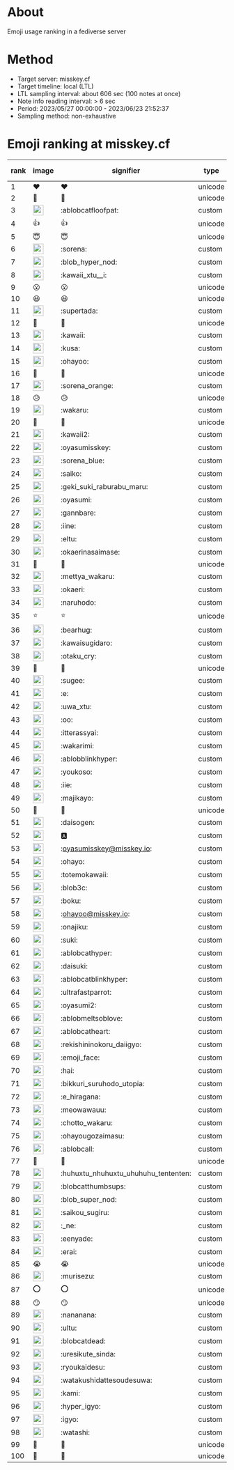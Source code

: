 # About
Emoji usage ranking in a fediverse server

# Method
- Target server: misskey.cf
- Target timeline: local (LTL)
- LTL sampling interval: about 606 sec (100 notes at once)
- Note info reading interval: > 6 sec
- Period: 2023/05/27 00:00:00 - 2023/06/23 21:52:37 
- Sampling method: non-exhaustive

# Emoji ranking at misskey.cf

|rank|image|signifier|type|frequency score|
|----|----|----|----|----|
|1|❤|❤|unicode|18415|
|2|🎉|🎉|unicode|16352|
|3|<img height="24" src="https://misskey.cf/emoji/ablobcatfloofpat.webp">|:ablobcatfloofpat:|custom|9626|
|4|👍|👍|unicode|7036|
|5|😇|😇|unicode|4331|
|6|<img height="24" src="https://misskey.cf/emoji/sorena.webp">|:sorena:|custom|4255|
|7|<img height="24" src="https://misskey.cf/emoji/blob_hyper_nod.webp">|:blob_hyper_nod:|custom|3382|
|8|<img height="24" src="https://misskey.cf/emoji/kawaii_xtu__i.webp">|:kawaii_xtu__i:|custom|2953|
|9|😮|😮|unicode|2827|
|10|😆|😆|unicode|2677|
|11|<img height="24" src="https://misskey.cf/emoji/supertada.webp">|:supertada:|custom|2612|
|12|🙌|🙌|unicode|2220|
|13|<img height="24" src="https://misskey.cf/emoji/kawaii.webp">|:kawaii:|custom|2220|
|14|<img height="24" src="https://misskey.cf/emoji/kusa.webp">|:kusa:|custom|2218|
|15|<img height="24" src="https://misskey.cf/emoji/ohayoo.webp">|:ohayoo:|custom|2130|
|16|🤔|🤔|unicode|2123|
|17|<img height="24" src="https://misskey.cf/emoji/sorena_orange.webp">|:sorena_orange:|custom|1761|
|18|😥|😥|unicode|1640|
|19|<img height="24" src="https://misskey.cf/emoji/wakaru.webp">|:wakaru:|custom|1544|
|20|🥺|🥺|unicode|1543|
|21|<img height="24" src="https://misskey.cf/emoji/kawaii2.webp">|:kawaii2:|custom|1539|
|22|<img height="24" src="https://misskey.cf/emoji/oyasumisskey.webp">|:oyasumisskey:|custom|1402|
|23|<img height="24" src="https://misskey.cf/emoji/sorena_blue.webp">|:sorena_blue:|custom|1286|
|24|<img height="24" src="https://misskey.cf/emoji/saiko.webp">|:saiko:|custom|1272|
|25|<img height="24" src="https://misskey.cf/emoji/geki_suki_raburabu_maru.webp">|:geki_suki_raburabu_maru:|custom|1146|
|26|<img height="24" src="https://misskey.cf/emoji/oyasumi.webp">|:oyasumi:|custom|1132|
|27|<img height="24" src="https://misskey.cf/emoji/gannbare.webp">|:gannbare:|custom|1130|
|28|<img height="24" src="https://misskey.cf/emoji/iine.webp">|:iine:|custom|1110|
|29|<img height="24" src="https://misskey.cf/emoji/eltu.webp">|:eltu:|custom|1099|
|30|<img height="24" src="https://misskey.cf/emoji/okaerinasaimase.webp">|:okaerinasaimase:|custom|1037|
|31|💙|💙|unicode|1020|
|32|<img height="24" src="https://misskey.cf/emoji/mettya_wakaru.webp">|:mettya_wakaru:|custom|980|
|33|<img height="24" src="https://misskey.cf/emoji/okaeri.webp">|:okaeri:|custom|945|
|34|<img height="24" src="https://misskey.cf/emoji/naruhodo.webp">|:naruhodo:|custom|883|
|35|⭐|⭐|unicode|856|
|36|<img height="24" src="https://misskey.cf/emoji/bearhug.webp">|:bearhug:|custom|848|
|37|<img height="24" src="https://misskey.cf/emoji/kawaisugidaro.webp">|:kawaisugidaro:|custom|848|
|38|<img height="24" src="https://misskey.cf/emoji/otaku_cry.webp">|:otaku_cry:|custom|809|
|39|🍮|🍮|unicode|786|
|40|<img height="24" src="https://misskey.cf/emoji/sugee.webp">|:sugee:|custom|760|
|41|<img height="24" src="https://misskey.cf/emoji/e.webp">|:e:|custom|748|
|42|<img height="24" src="https://misskey.cf/emoji/uwa_xtu.webp">|:uwa_xtu:|custom|743|
|43|<img height="24" src="https://misskey.cf/emoji/oo.webp">|:oo:|custom|724|
|44|<img height="24" src="https://misskey.cf/emoji/itterassyai.webp">|:itterassyai:|custom|724|
|45|<img height="24" src="https://misskey.cf/emoji/wakarimi.webp">|:wakarimi:|custom|708|
|46|<img height="24" src="https://misskey.cf/emoji/ablobblinkhyper.webp">|:ablobblinkhyper:|custom|693|
|47|<img height="24" src="https://misskey.cf/emoji/youkoso.webp">|:youkoso:|custom|682|
|48|<img height="24" src="https://misskey.cf/emoji/iie.webp">|:iie:|custom|676|
|49|<img height="24" src="https://misskey.cf/emoji/majikayo.webp">|:majikayo:|custom|673|
|50|🫶|🫶|unicode|663|
|51|<img height="24" src="https://misskey.cf/emoji/daisogen.webp">|:daisogen:|custom|651|
|52|<img height="24" src="https://misskey.cf/emoji/a.webp">|:a:|custom|624|
|53|<img height="24" src="https://misskey.cf/emoji/oyasumisskey.webp">|:oyasumisskey@misskey.io:|custom|607|
|54|<img height="24" src="https://misskey.cf/emoji/ohayo.webp">|:ohayo:|custom|600|
|55|<img height="24" src="https://misskey.cf/emoji/totemokawaii.webp">|:totemokawaii:|custom|600|
|56|<img height="24" src="https://misskey.cf/emoji/blob3c.webp">|:blob3c:|custom|595|
|57|<img height="24" src="https://misskey.cf/emoji/boku.webp">|:boku:|custom|593|
|58|<img height="24" src="https://misskey.cf/emoji/ohayoo.webp">|:ohayoo@misskey.io:|custom|585|
|59|<img height="24" src="https://misskey.cf/emoji/onajiku.webp">|:onajiku:|custom|582|
|60|<img height="24" src="https://misskey.cf/emoji/suki.webp">|:suki:|custom|566|
|61|<img height="24" src="https://misskey.cf/emoji/ablobcathyper.webp">|:ablobcathyper:|custom|565|
|62|<img height="24" src="https://misskey.cf/emoji/daisuki.webp">|:daisuki:|custom|551|
|63|<img height="24" src="https://misskey.cf/emoji/ablobcatblinkhyper.webp">|:ablobcatblinkhyper:|custom|546|
|64|<img height="24" src="https://misskey.cf/emoji/ultrafastparrot.webp">|:ultrafastparrot:|custom|522|
|65|<img height="24" src="https://misskey.cf/emoji/oyasumi2.webp">|:oyasumi2:|custom|504|
|66|<img height="24" src="https://misskey.cf/emoji/ablobmeltsoblove.webp">|:ablobmeltsoblove:|custom|487|
|67|<img height="24" src="https://misskey.cf/emoji/ablobcatheart.webp">|:ablobcatheart:|custom|486|
|68|<img height="24" src="https://misskey.cf/emoji/rekishininokoru_daiigyo.webp">|:rekishininokoru_daiigyo:|custom|483|
|69|<img height="24" src="https://misskey.cf/emoji/emoji_face.webp">|:emoji_face:|custom|482|
|70|<img height="24" src="https://misskey.cf/emoji/hai.webp">|:hai:|custom|481|
|71|<img height="24" src="https://misskey.cf/emoji/bikkuri_suruhodo_utopia.webp">|:bikkuri_suruhodo_utopia:|custom|478|
|72|<img height="24" src="https://misskey.cf/emoji/e_hiragana.webp">|:e_hiragana:|custom|478|
|73|<img height="24" src="https://misskey.cf/emoji/meowawauu.webp">|:meowawauu:|custom|467|
|74|<img height="24" src="https://misskey.cf/emoji/chotto_wakaru.webp">|:chotto_wakaru:|custom|435|
|75|<img height="24" src="https://misskey.cf/emoji/ohayougozaimasu.webp">|:ohayougozaimasu:|custom|426|
|76|<img height="24" src="https://misskey.cf/emoji/ablobcall.webp">|:ablobcall:|custom|421|
|77|💢|💢|unicode|408|
|78|<img height="24" src="https://misskey.cf/emoji/huhuxtu_nhuhuxtu_uhuhuhu_tententen.webp">|:huhuxtu_nhuhuxtu_uhuhuhu_tententen:|custom|389|
|79|<img height="24" src="https://misskey.cf/emoji/blobcatthumbsups.webp">|:blobcatthumbsups:|custom|388|
|80|<img height="24" src="https://misskey.cf/emoji/blob_super_nod.webp">|:blob_super_nod:|custom|379|
|81|<img height="24" src="https://misskey.cf/emoji/saikou_sugiru.webp">|:saikou_sugiru:|custom|374|
|82|<img height="24" src="https://misskey.cf/emoji/_ne.webp">|:_ne:|custom|364|
|83|<img height="24" src="https://misskey.cf/emoji/eenyade.webp">|:eenyade:|custom|359|
|84|<img height="24" src="https://misskey.cf/emoji/erai.webp">|:erai:|custom|357|
|85|😭|😭|unicode|357|
|86|<img height="24" src="https://misskey.cf/emoji/murisezu.webp">|:murisezu:|custom|344|
|87|⭕|⭕|unicode|336|
|88|😏|😏|unicode|336|
|89|<img height="24" src="https://misskey.cf/emoji/nananana.webp">|:nananana:|custom|330|
|90|<img height="24" src="https://misskey.cf/emoji/ultu.webp">|:ultu:|custom|318|
|91|<img height="24" src="https://misskey.cf/emoji/blobcatdead.webp">|:blobcatdead:|custom|302|
|92|<img height="24" src="https://misskey.cf/emoji/uresikute_sinda.webp">|:uresikute_sinda:|custom|301|
|93|<img height="24" src="https://misskey.cf/emoji/ryoukaidesu.webp">|:ryoukaidesu:|custom|299|
|94|<img height="24" src="https://misskey.cf/emoji/watakushidattesoudesuwa.webp">|:watakushidattesoudesuwa:|custom|298|
|95|<img height="24" src="https://misskey.cf/emoji/kami.webp">|:kami:|custom|293|
|96|<img height="24" src="https://misskey.cf/emoji/hyper_igyo.webp">|:hyper_igyo:|custom|291|
|97|<img height="24" src="https://misskey.cf/emoji/igyo.webp">|:igyo:|custom|291|
|98|<img height="24" src="https://misskey.cf/emoji/watashi.webp">|:watashi:|custom|290|
|99|🍚|🍚|unicode|288|
|100|🖕|🖕|unicode|288|
